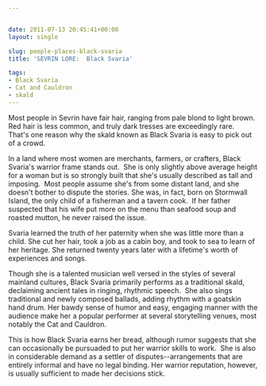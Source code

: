 ```yaml
---


date: 2011-07-13 20:45:41+00:00
layout: single

slug: people-places-black-svaria
title: 'SEVRIN LORE:  Black Svaria'

tags:
- Black Svaria
- Cat and Cauldron
- skald
---
```


Most people in Sevrin have fair hair, ranging from pale blond to light brown.  Red hair is less common, and truly dark tresses are exceedingly rare.  That's one reason why the skald known as Black Svaria is easy to pick out of a crowd.

In a land where most women are merchants, farmers, or crafters, Black Svaria's warrior frame stands out.  She is only slightly above average height for a woman but is so strongly built that she's usually described as tall and imposing.  Most people assume she's from some distant land, and she doesn't bother to dispute the stories. She was, in fact, born on Stormwall Island, the only child of a fisherman and a tavern cook.  If her father suspected that his wife put more on the menu than seafood soup and roasted mutton, he never raised the issue.

Svaria learned the truth of her paternity when she was little more than a child. She cut her hair, took a job as a cabin boy, and took to sea to learn of her heritage. She returned twenty years later with a lifetime's worth of experiences and songs.

Though she is a talented musician well versed in the styles of several mainland cultures, Black Svaria primarily performs as a traditional skald, declaiming ancient tales in ringing, rhythmic speech.  She also sings traditional and newly composed ballads, adding rhythm with a goatskin hand drum. Her bawdy sense of humor and easy, engaging manner with the audience make her a popular performer at several storytelling venues, most notably the Cat and Cauldron.

This is how Black Svaria earns her bread, although rumor suggests that she can occasionally be pursuaded to put her warrior skills to work.  She is also in considerable demand as a settler of disputes--arrangements that are entirely informal and have no legal binding. Her warrior reputation, however, is usually sufficient to made her decisions stick.
